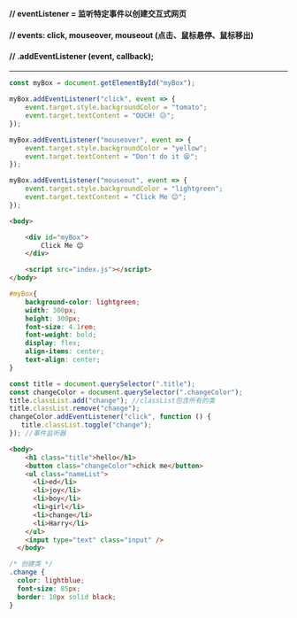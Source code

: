 #### // eventListener = 监听特定事件以创建交互式网页
#### //                             events: click, mouseover, mouseout (点击、鼠标悬停、鼠标移出)
#### //                             .addEventListener (event, callback);

---

```js
const myBox = document.getElementById("myBox");

myBox.addEventListener("click", event => {
    event.target.style.backgroundColor = "tomato";
    event.target.textContent = "OUCH! 😥";
});

myBox.addEventListener("mouseover", event => {
    event.target.style.backgroundColor = "yellow";
    event.target.textContent = "Don't do it 😫";
});

myBox.addEventListener("mouseout", event => {
    event.target.style.backgroundColor = "lightgreen";
    event.target.textContent = "Click Me 😊";
});
```
```html
<body>

    <div id="myBox">
        Click Me 😊
    </div>

    <script src="index.js"></script>
</body>
```
```css
#myBox{
    background-color: lightgreen;
    width: 300px;
    height: 300px;
    font-size: 4.1rem;
    font-weight: bold;
    display: flex;
    align-items: center;
    text-align: center;
}
```


```js
const title = document.querySelector(".title");
const changeColor = document.querySelector(".changeColor");
title.classList.add("change"); //classList包含所有的类
title.classList.remove("change");
changeColor.addEventListener("click", function () {
   title.classList.toggle("change");
}); //事件监听器
```
```html
<body>
    <h1 class="title">hello</h1>
    <button class="changeColor">chick me</button>
    <ul class="nameList">
      <li>ed</li>
      <li>joy</li>
      <li>boy</li>
      <li>girl</li>
      <li>change</li>
      <li>Harry</li>
    </ul>
    <input type="text" class="input" />
  </body>
```
```css
/* 创建类 */
.change {
  color: lightblue;
  font-size: 85px;
  border: 10px solid black;
}
```